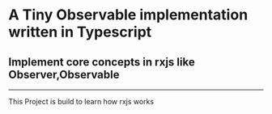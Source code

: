 # A Tiny Observable implementation written in Typescript
## Implement core concepts in rxjs like Observer,Observable
------
This Project is build to learn how rxjs works